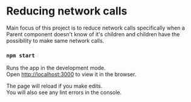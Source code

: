 # Reducing network calls

Main focus of this project is to reduce network calls specifically when a Parent component doesn't know of it's children and children have the possibility to make same network calls. 

### `npm start`

Runs the app in the development mode.\
Open [http://localhost:3000](http://localhost:3000) to view it in the browser.

The page will reload if you make edits.\
You will also see any lint errors in the console.

